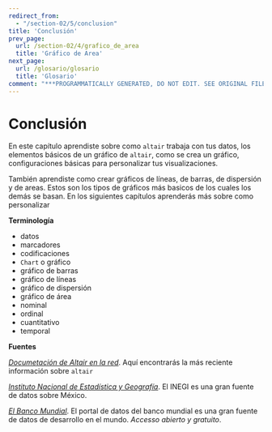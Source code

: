 ```yaml
---
redirect_from:
  - "/section-02/5/conclusion"
title: 'Conclusión'
prev_page:
  url: /section-02/4/grafico_de_area
  title: 'Gráfico de Area'
next_page:
  url: /glosario/glosario
  title: 'Glosario'
comment: "***PROGRAMMATICALLY GENERATED, DO NOT EDIT. SEE ORIGINAL FILES IN /content***"
---
```

Conclusión
==========

En este capítulo aprendiste sobre como `altair` trabaja con tus datos, los elementos básicos de un gráfico de `altair`, como se crea un gráfico, configuraciones básicas para personalizar tus visualizaciones.

También aprendiste como crear gráficos de líneas, de barras, de dispersión y de areas. Estos son los tipos de gráficos más basicos de los cuales los demás se basan. En los siguientes capítulos aprenderás más sobre como personalizar

**Terminología**

* datos
* marcadores
* codificaciones
* `Chart` o gráfico
* gráfico de barras
* gráfico de líneas
* gráfico de dispersión
* gráfico de área 
* nominal
* ordinal
* cuantitativo
* temporal


**Fuentes**

[*Documetación de Altair en la red*](https://www.altair-viz.github.io). Aquí encontrarás la más reciente información sobre `altair`

[*Instituto Nacional de Estadística y Geografía*](https://www.inegi.org.mx). El INEGI es una gran fuente de datos sobre México.

[*El Banco Mundial*](https://datos.bancomundial.org/). El portal de datos del banco mundial es una gran fuente de datos de desarrollo en el mundo. _Accesso abierto y gratuito_.

